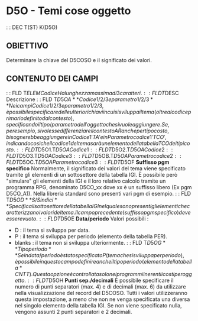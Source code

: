 # D5O - Temi cose oggetto
 :  : DEC T(ST) K(D5O)
## OBIETTIVO
Determinare la chiave del D5COSO e il significato dei valori.
## CONTENUTO DEI CAMPI
 :  : FLD T$ELEM Codice
Ha lunghezza massima di 3 caratteri.
 :  : FLD T$DESC Descrizione
 :  : FLD T$D5OA **Codice 1/2/3 e parametro 1/2/3**
Nei campi Codice 1/2/3 e parametro 1/2/3, è possibile specificare delle ulteriori chiavi in cui si sviluppa il tema (oltre al codice primario definito dal contesto), specificando il tipo/parametro dell'oggetto che si vuole aggiungere.
Se, per esempio, si volesse differenziare il contesto AR anche per tipo costo, bisognerebbe aggiungere in Codice 1 'TA' e in Parametro codice 1 'TCO', indicando così che il codice 1 del tema sarà un elemento della tabella TCO dei tipi costo.
 :  : FLD T$D5O1.T$D5OA Codice 1
 :  : FLD T$D5O2.T$D5OA Codice 2
 :  : FLD T$D5O3.T$D5OA Codice 3
 :  : FLD T$D5OB.T$D5OA Parametro codice 2
 :  : FLD T$D5OC.T$D5OA Parametro codice 3
 :  : FLD T$D5OF **Suffisso pgm specifico**
Normalmente, il significato dei valori del tema viene specificato tramite gli elementi di un sottosettore della tabella IGI. È possibile però "simulare" gli elementi della IGI e il loro relativo calcolo tramite un programma RPG, denominato D5CO_xx dove xx è un suffisso libero (Ex pgm D5CO_A1). Nella libreria standard sono presenti vari pgm di esempio.
 :  : FLD T$D5OD **S/S indici**
Specifica il sottosettore della tabella IGI nel quale sono presenti gli elementi che caratterizzano i valori del tema.
Il campo precedente (suffisso pgm specifico) deve essere vuoto.
 :  : FLD T$D5OE **Data/periodo**
Valori possibili : 
- D :  il tema si sviluppa per data.
- P :  il tema si sviluppa per periodo (elemento della tabella PER).
- blanks :  il tema non si sviluppa ulteriormente.
 :  : FLD T$D5OG **Tipo periodo**
Se in data/periodo è stato specificato P (tema che si sviluppa per periodo), è possibile in questo campo definire anche il tipo periodo (elemento della tabella *CNTT).
Questa opzione è controllata solo nei programmi inerenti i costi per oggetto.
 :  : FLD T$D5OH **Punti sep./decimali**
È possibile specificare il numero di punti separatori (max. 4) e di decimali (max. 6) da utilizzare nella visualizzazione del record del D5COSO. Tutti i valori utilizzeranno questa impostazione, a meno che non ne venga specificata una diversa nel singolo elemento della tabella IGI. Se non viene specificato nulla, vengono assunti 2 punti separatori e 2 decimali.
